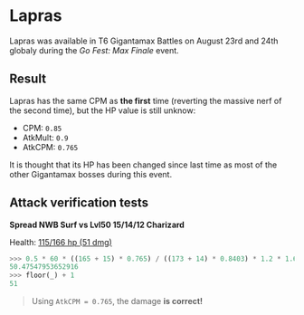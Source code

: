 # Lapras

Lapras was available in T6 Gigantamax Battles on August 23rd and 24th globaly during the *Go Fest: Max Finale* event.

## Result

Lapras has the same CPM as **the first** time (reverting the massive nerf of the second time), but the HP value is still unknow:

- CPM: `0.85`
- AtkMult: `0.9`
- AtkCPM: `0.765`

It is thought that its HP has been changed since last time as most of the other Gigantamax bosses during this event.

## Attack verification tests

**Spread NWB Surf vs Lvl50 15/14/12 Charizard**

Health: [115/166 hp (51 dmg)](../../res/lapras_01.png)

```python
>>> 0.5 * 60 * ((165 + 15) * 0.765) / ((173 + 14) * 0.8403) * 1.2 * 1.6
50.47547953652916
>>> floor(_) + 1
51
```

> Using `AtkCPM = 0.765`, the damage **is correct!**
